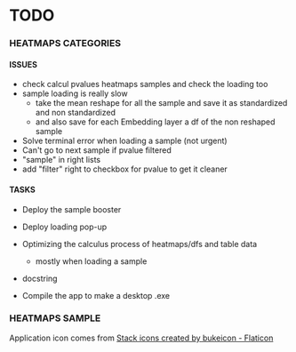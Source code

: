 # **TODO**

### HEATMAPS CATEGORIES

#### ISSUES
* check calcul pvalues heatmaps samples and check the loading too
* sample loading is really slow
  * take the mean reshape for all the sample and save it as standardized and non standardized
  * and also save for each Embedding layer a df of the non reshaped sample
* Solve terminal error when loading a sample (not urgent)
* Can't go to next sample if pvalue filtered
* "sample" in right lists
* add "filter" right to checkbox for pvalue to get it cleaner

#### TASKS

* Deploy the sample booster
* Deploy loading pop-up

* Optimizing the calculus process of heatmaps/dfs and table data
  * mostly when loading a sample

* docstring

* Compile the app to make a desktop .exe

### HEATMAPS SAMPLE

Application icon comes from <a href="https://www.flaticon.com/free-icons/stack" title="stack icons">Stack icons created by bukeicon - Flaticon</a>